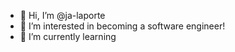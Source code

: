 - 👋 Hi, I’m @ja-laporte
- 👀 I’m interested in becoming a software engineer!
- 🌱 I’m currently learning



<!---
ja-laporte/ja-laporte is a ✨ special ✨ repository because its `README.md` (this file) appears on your GitHub profile.
You can click the Preview link to take a look at your changes.

- 📫 How to reach me ... I'll update this later.
--->
